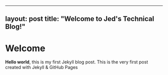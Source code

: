 
---
layout: post
title:  "Welcome to Jed's Technical Blog!"
---

# Welcome

**Hello world**, this is my first Jekyll blog post. This is the very first post created with Jekyll & GitHub Pages